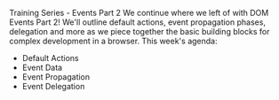 Training Series - Events Part 2
We continue where we left of with DOM Events Part 2! We'll outline default actions, event propagation phases, delegation and more as we piece together the basic building blocks for complex development in a browser.
This week's agenda:
* Default Actions
* Event Data
* Event Propagation
* Event Delegation
